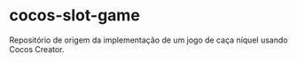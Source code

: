 # cocos-slot-game
Repositório de origem da implementação de um jogo de caça níquel usando Cocos Creator.
